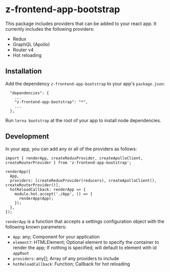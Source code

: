 # z-frontend-app-bootstrap

This package includes providers that can be added to your react app. It currently includes the following providers:

* Redux
* GraphQL (Apollo)
* Router v4
* Hot reloading

## Installation

Add the dependency `z-frontend-app-bootstrap` to your app's `package.json`:

```
  "dependencies": {
    ...
    "z-frontend-app-bootstrap": "*",
    ...
  },
```

Run `lerna bootstrap` at the root of your app to install node dependencies.

## Development

In your app, you can add any or all of the providers as follows:

```
import { renderApp, createReduxProvider, createApolloClient, createRouterProvider } from 'z-frontend-app-bootstrap';

renderApp({
  App,
  providers: [createReduxProvider(reducers), createApolloClient(), createRouterProvider()],
  hotReloadCallback: renderApp => {
    module.hot.accept('./App', () => {
      renderApp(App);
    });
  },
});
```

`renderApp` is a function that accepts a settings configuration object with the following known parameters:

* `App`: any; Component for your application
* `element?`: HTMLElement; Optional element to specify the container to render the app;
  If nothing is specified, will default to element with id `appRoot`
* `providers`: any[]; Array of any providers to include
* `hotReloadCallback`: Function; Callback for hot reloading
